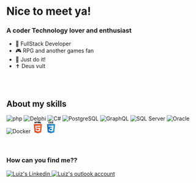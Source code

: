 # Nice to meet ya! 

### A coder Technology lover and enthusiast

- 🚀 FullStack Developer  
- 🎮 RPG and another games fan
- 👊 Just do it! 
- ✝️ Deus vult
</br>
</br>

## About my skills
<img alt="php" src="https://emojis.slackmojis.com/emojis/images/1598512646/10311/php-logo.png?1598512646" width="30"/> <img alt="Delphi" src="https://www.embarcadero.com/images/logos/logo-page/Delphi_FINAL_ICONS_1024.png" width="30"/> <img alt="C#" src="https://upload.wikimedia.org/wikipedia/commons/thumb/7/7a/C_Sharp_logo.svg/512px-C_Sharp_logo.svg.png" width="30"/> <img alt="PostgreSQL" src="https://emojis.slackmojis.com/emojis/images/1450470347/198/postgresql.png?1450470347" width="30"/> <img alt="GraphQL" src="https://emojis.slackmojis.com/emojis/images/1495403651/2320/graphql.png?1495403651" width="28"/> <img alt="SQL Server" src="https://kazzylen.com/wp-content/uploads/sql-server-icon-png-7.png" width="30"/> <img alt="Oracle" src="https://emojis.slackmojis.com/emojis/images/1507190790/2990/oracle.png?1507190790" width="30"/> <img alt="Docker" src="https://emojis.slackmojis.com/emojis/images/1576721984/7347/docker.png?1576721984" width="30"/> <img alt="html" src="https://raw.githubusercontent.com/github/explore/80688e429a7d4ef2fca1e82350fe8e3517d3494d/topics/html/html.png" width="30"/> <img alt="CSS" src="https://raw.githubusercontent.com/github/explore/80688e429a7d4ef2fca1e82350fe8e3517d3494d/topics/css/css.png" width="30"/>
</br>
</br>
</br>
### How can you find me?? 


<a align="left" href="https://www.linkedin.com/in/luiz-felipe-tozatti-977a9629"><img alt="Luiz's Linkedin" src="https://emojis.slackmojis.com/emojis/images/1470343326/711/linkedin.png?1470343326" width="25"/>
</a>   <a href="mailto:luizfelipetozatti@hotmail.com"><img alt="Luiz's outlook account" src="https://upload.wikimedia.org/wikipedia/commons/thumb/b/b1/Outlook_hi-res_icon_%282019%29.svg/1200px-Outlook_hi-res_icon_%282019%29.svg.png" width="28"/></a>
